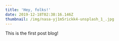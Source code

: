 ```yaml
---
title: 'Hey, folks!'
date: 2019-12-18T02:38:16.146Z
thumbnail: /img/nasa-yj1m5rickk4-unsplash_1_.jpg
---
```

This is the first post blog!
